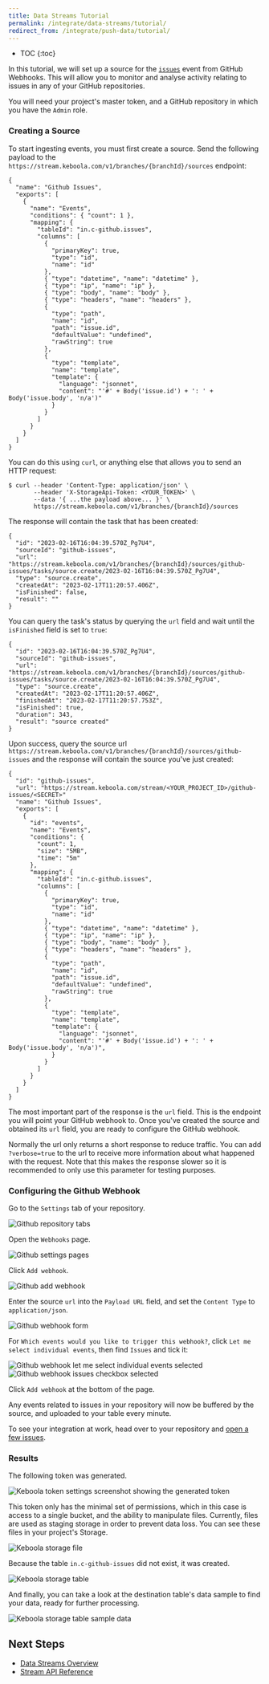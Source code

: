 ```yaml
---
title: Data Streams Tutorial
permalink: /integrate/data-streams/tutorial/
redirect_from: /integrate/push-data/tutorial/
---
```


* TOC
{:toc}


In this tutorial, we will set up a source for the [`issues`](https://docs.github.com/developers/webhooks-and-events/webhooks/webhook-events-and-payloads#issues) event from GitHub Webhooks. This will allow you to monitor and analyse activity relating to issues in any of your GitHub repositories.

You will need your project's master token, and a GitHub repository in which you have the `Admin` role.

### Creating a Source

To start ingesting events, you must first create a source. Send the following payload to the `https://stream.keboola.com/v1/branches/{branchId}/sources` endpoint:
```
{
  "name": "Github Issues",
  "exports": [
    {
      "name": "Events",
      "conditions": { "count": 1 },
      "mapping": {
        "tableId": "in.c-github.issues",
        "columns": [
          {
            "primaryKey": true,
            "type": "id",
            "name": "id"
          },
          { "type": "datetime", "name": "datetime" },
          { "type": "ip", "name": "ip" },
          { "type": "body", "name": "body" },
          { "type": "headers", "name": "headers" },
          {
            "type": "path",
            "name": "id",
            "path": "issue.id",
            "defaultValue": "undefined", 
            "rawString": true
          },
          {
            "type": "template",
            "name": "template",
            "template": {
              "language": "jsonnet",
              "content": "'#' + Body('issue.id') + ': ' + Body('issue.body', 'n/a')"
            }
          }
        ]
      }
    }
  ]
}
```

You can do this using `curl`, or anything else that allows you to send an HTTP request:
```
$ curl --header 'Content-Type: application/json' \
       --header 'X-StorageApi-Token: <YOUR_TOKEN>' \
       --data '{ ...the payload above... }' \
       https://stream.keboola.com/v1/branches/{branchId}/sources
```

The response will contain the task that has been created:
```
{
  "id": "2023-02-16T16:04:39.570Z_Pg7U4",
  "sourceId": "github-issues",
  "url": "https://stream.keboola.com/v1/branches/{branchId}/sources/github-issues/tasks/source.create/2023-02-16T16:04:39.570Z_Pg7U4",
  "type": "source.create",
  "createdAt": "2023-02-17T11:20:57.406Z",
  "isFinished": false,
  "result": ""
}
```

You can query the task's status by querying the `url` field and wait until the `isFinished` field is set to `true`:
```
{
  "id": "2023-02-16T16:04:39.570Z_Pg7U4",
  "sourceId": "github-issues",
  "url": "https://stream.keboola.com/v1/branches/{branchId}/sources/github-issues/tasks/source.create/2023-02-16T16:04:39.570Z_Pg7U4",
  "type": "source.create",
  "createdAt": "2023-02-17T11:20:57.406Z",
  "finishedAt": "2023-02-17T11:20:57.753Z",
  "isFinished": true,
  "duration": 343,
  "result": "source created"
}
```

Upon success, query the source url `https://stream.keboola.com/v1/branches/{branchId}/sources/github-issues` and the response will contain the source you've just created:
```
{
  "id": "github-issues",
  "url": "https://stream.keboola.com/stream/<YOUR_PROJECT_ID>/github-issues/<SECRET>"
  "name": "Github Issues",
  "exports": [
    {
      "id": "events",
      "name": "Events",
      "conditions": {
        "count": 1,
        "size": "5MB",
        "time": "5m"
      },
      "mapping": {
        "tableId": "in.c-github.issues",
        "columns": [
          {
            "primaryKey": true,
            "type": "id",
            "name": "id"
          },
          { "type": "datetime", "name": "datetime" },
          { "type": "ip", "name": "ip" },
          { "type": "body", "name": "body" },
          { "type": "headers", "name": "headers" },
          {
            "type": "path",
            "name": "id",
            "path": "issue.id",
            "defaultValue": "undefined", 
            "rawString": true
          },
          {
            "type": "template",
            "name": "template",
            "template": {
              "language": "jsonnet",
              "content": "'#' + Body('issue.id') + ': ' + Body('issue.body', 'n/a')",
            }
          }
        ]
      }
    }
  ]
}
```

The most important part of the response is the `url` field. This is the endpoint you will point your GitHub webhook to. Once you've created the source and obtained its `url` field, you are ready to configure the GitHub webhook.

Normally the url only returns a short response to reduce traffic. You can add `?verbose=true` to the url to receive more information about what happened with the request. Note that this makes the response slower so it is recommended to only use this parameter for testing purposes.

### Configuring the Github Webhook

Go to the `Settings` tab of your repository.

![Github repository tabs](./gh-tabs.png)

Open the `Webhooks` page.

![Github settings pages](./gh-settings-webhook.png)

Click `Add webhook`.

![Github add webhook](./gh-settings-webhook-add.png)

Enter the source `url` into the `Payload URL` field, and set the `Content Type` to `application/json`.

![Github webhook form](./gh-settings-webhook-form.png)

For `Which events would you like to trigger this webhook?`, click `Let me select individual events`, then find `Issues` and tick it:

![Github webhook let me select individual events selected](./gh-settings-webhook-individual-events.png)
![Github webhook issues checkbox selected](./gh-settings-webhook-issues.png)

Click `Add webhook` at the bottom of the page.

Any events related to issues in your repository will now be buffered by the source, and uploaded to your table every minute.

To see your integration at work, head over to your repository and [open a few issues](https://docs.github.com/en/issues/tracking-your-work-with-issues/creating-an-issue).

### Results

The following token was generated.

![Keboola token settings screenshot showing the generated token](./token.png)

This token only has the minimal set of permissions, which in this case is access to a single bucket, and the ability to manipulate files. Currently, files are used as staging storage in order to prevent data loss. You can see these files in your project's Storage.

![Keboola storage file](./github_webhook_export_file.png)

Because the table `in.c-github-issues` did not exist, it was created.

![Keboola storage table](./github_webhook_export_table.png)

And finally, you can take a look at the destination table's data sample to find your data, ready for further processing.

![Keboola storage table sample data](./github_webhook_export_table_data.png)


## Next Steps

- [Data Streams Overview](/integrate/data-streams/overview/)
- [Stream API Reference](https://stream.keboola.com/v1/documentation/)
